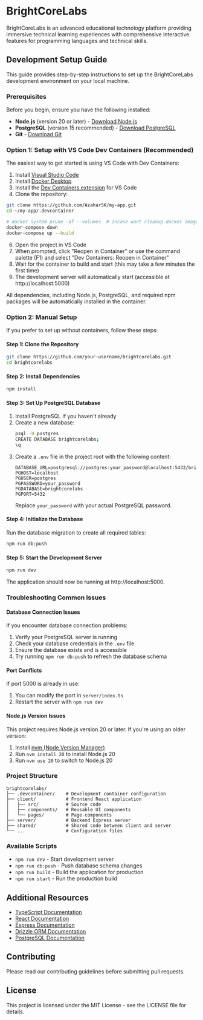 # BrightCoreLabs

BrightCoreLabs is an advanced educational technology platform providing immersive technical learning experiences with comprehensive interactive features for programming languages and technical skills.

## Development Setup Guide

This guide provides step-by-step instructions to set up the BrightCoreLabs development environment on your local machine.

### Prerequisites

Before you begin, ensure you have the following installed:

- **Node.js** (version 20 or later) - [Download Node.js](https://nodejs.org/)
- **PostgreSQL** (version 15 recommended) - [Download PostgreSQL](https://www.postgresql.org/download/)
- **Git** - [Download Git](https://git-scm.com/downloads)

### Option 1: Setup with VS Code Dev Containers (Recommended)

The easiest way to get started is using VS Code with Dev Containers:

1. Install [Visual Studio Code](https://code.visualstudio.com/)
2. Install [Docker Desktop](https://www.docker.com/products/docker-desktop)
3. Install the [Dev Containers extension](https://marketplace.visualstudio.com/items?itemName=ms-vscode-remote.remote-containers) for VS Code
4. Clone the repository:

```bash
git clone https://github.com/AzaharSK/my-app.git
cd ~/my-app/.devcontainer

# docker system prune -af --volumes  # Incase want cleanup docker images
docker-compose down
docker-compose up --build
```
6. Open the project in VS Code
7. When prompted, click "Reopen in Container" or use the command palette (F1) and select "Dev Containers: Reopen in Container"
8. Wait for the container to build and start (this may take a few minutes the first time)
9. The development server will automatically start (accessible at http://localhost:5000)

All dependencies, including Node.js, PostgreSQL, and required npm packages will be automatically installed in the container.

### Option 2: Manual Setup

If you prefer to set up without containers, follow these steps:

#### Step 1: Clone the Repository

```bash
git clone https://github.com/your-username/brightcorelabs.git
cd brightcorelabs
```

#### Step 2: Install Dependencies

```bash
npm install
```

#### Step 3: Set Up PostgreSQL Database

1. Install PostgreSQL if you haven't already
2. Create a new database:
   ```bash
   psql -U postgres
   CREATE DATABASE brightcorelabs;
   \q
   ```
3. Create a `.env` file in the project root with the following content:
   ```
   DATABASE_URL=postgresql://postgres:your_password@localhost:5432/brightcorelabs
   PGHOST=localhost
   PGUSER=postgres
   PGPASSWORD=your_password
   PGDATABASE=brightcorelabs
   PGPORT=5432
   ```
   Replace `your_password` with your actual PostgreSQL password.

#### Step 4: Initialize the Database

Run the database migration to create all required tables:

```bash
npm run db:push
```

#### Step 5: Start the Development Server

```bash
npm run dev
```

The application should now be running at http://localhost:5000.

### Troubleshooting Common Issues

#### Database Connection Issues

If you encounter database connection problems:

1. Verify your PostgreSQL server is running
2. Check your database credentials in the `.env` file
3. Ensure the database exists and is accessible
4. Try running `npm run db:push` to refresh the database schema

#### Port Conflicts

If port 5000 is already in use:

1. You can modify the port in `server/index.ts` 
2. Restart the server with `npm run dev`

#### Node.js Version Issues

This project requires Node.js version 20 or later. If you're using an older version:

1. Install [nvm (Node Version Manager)](https://github.com/nvm-sh/nvm)
2. Run `nvm install 20` to install Node.js 20
3. Run `nvm use 20` to switch to Node.js 20

### Project Structure

```
brightcorelabs/
├── .devcontainer/    # Development container configuration
├── client/           # Frontend React application
│   ├── src/          # Source code
│   ├── components/   # Reusable UI components
│   └── pages/        # Page components
├── server/           # Backend Express server
├── shared/           # Shared code between client and server
└── ...               # Configuration files
```

### Available Scripts

- `npm run dev` - Start development server
- `npm run db:push` - Push database schema changes
- `npm run build` - Build the application for production
- `npm run start` - Run the production build

## Additional Resources

- [TypeScript Documentation](https://www.typescriptlang.org/docs/)
- [React Documentation](https://reactjs.org/docs/getting-started.html)
- [Express Documentation](https://expressjs.com/)
- [Drizzle ORM Documentation](https://orm.drizzle.team/docs/overview)
- [PostgreSQL Documentation](https://www.postgresql.org/docs/)

## Contributing

Please read our contributing guidelines before submitting pull requests.

## License

This project is licensed under the MIT License - see the LICENSE file for details.
